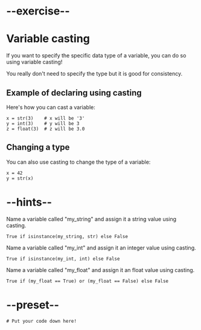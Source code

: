 # --exercise--

# Variable casting

If you want to specify the specific data type of a variable, you can do so using variable casting!

You really don't need to specify the type but it is good for consistency.

## Example of declaring using casting

Here's how you can cast a variable:

```
x = str(3)    # x will be '3'
y = int(3)    # y will be 3
z = float(3)  # z will be 3.0
```

## Changing a type

You can also use casting to change the type of a variable:

```
x = 42
y = str(x)
```

# --hints--

Name a variable called "my_string" and assign it a string value using casting.

```
True if isinstance(my_string, str) else False
```

Name a variable called "my_int" and assign it an integer value using casting.

```
True if isinstance(my_int, int) else False
```

Name a variable called "my_float" and assign it an float value using casting.

```
True if (my_float == True) or (my_float == False) else False
```

# --preset--

```
# Put your code down here!
```